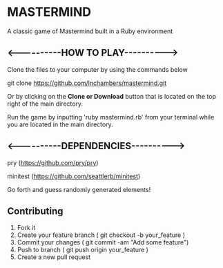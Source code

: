 # MASTERMIND

A classic game of Mastermind built in a Ruby environment

## **<----------HOW TO PLAY---------->**

Clone the files to your computer by using the commands below

git clone
https://github.com/lnchambers/mastermind.git

Or by clicking on the **Clone or Download** button that is located on the top right of the main directory.

Run the game by inputting 'ruby mastermind.rb' from your terminal while you are located in the main directory.

## **<----------DEPENDENCIES---------->**

pry (https://github.com/pry/pry)

minitest (https://github.com/seattlerb/minitest)

Go forth and guess randomly generated elements!

## Contributing
  1. Fork it
  2. Create your feature branch ( git checkout -b your_feature )
  3. Commit your changes ( git commit -am "Add some feature")
  4. Push to branch ( git push origin your_feature )
  5. Create a new pull request
